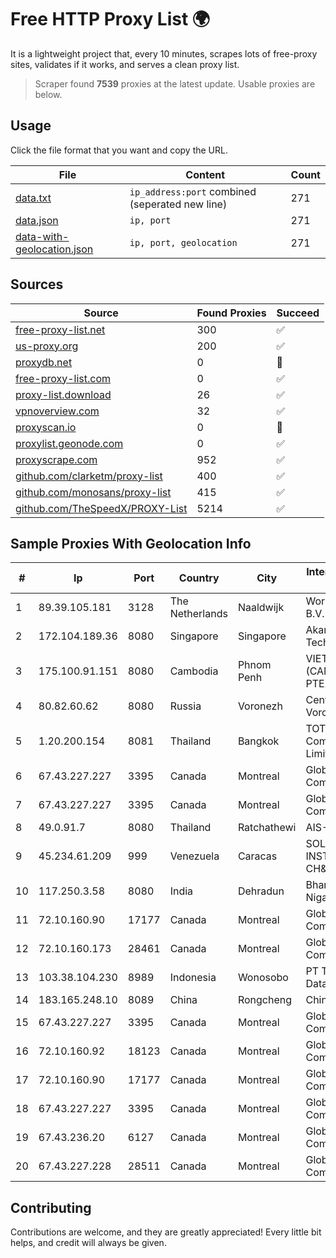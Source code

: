 
# Free HTTP Proxy List 🌍

It is a lightweight project that, every 10 minutes, scrapes lots of free-proxy sites, validates if it works, and serves a clean proxy list.


> Scraper found **7539** proxies at the latest update. Usable proxies are below.

## Usage

Click the file format that you want and copy the URL.


|File|Content|Count|
|----|-------|-----|
|[data.txt](https://raw.githubusercontent.com/themiralay/Proxy-List-World/master/data.txt)|`ip_address:port` combined (seperated new line)|271|
|[data.json](https://raw.githubusercontent.com/themiralay/Proxy-List-World/master/data.json)|`ip, port`|271|
|[data-with-geolocation.json](https://raw.githubusercontent.com/themiralay/Proxy-List-World/master/data-with-geolocation.json)|`ip, port, geolocation`|271|

## Sources

|Source|Found Proxies|Succeed|
|------|-------------|-------|
|[free-proxy-list.net](https://free-proxy-list.net)|300|✅|
|[us-proxy.org](https://www.us-proxy.org)|200|✅|
|[proxydb.net](http://proxydb.net)|0|🚫|
|[free-proxy-list.com](https://free-proxy-list.com/?page=&port=&type%5B%5D=http&type%5B%5D=https&up_time=0&search=Search)|0|✅|
|[proxy-list.download](https://www.proxy-list.download/HTTP)|26|✅|
|[vpnoverview.com](https://vpnoverview.com/privacy/anonymous-browsing/free-proxy-servers)|32|✅|
|[proxyscan.io](https://www.proxyscan.io)|0|🚫|
|[proxylist.geonode.com](https://proxylist.geonode.com/api/proxy-list?limit=300&page=1&sort_by=lastChecked&sort_type=desc&protocols=http,https)|0|✅|
|[proxyscrape.com](https://api.proxyscrape.com/v2/?request=displayproxies&protocol=http&timeout=10000&country=all&ssl=all&anonymity=all)|952|✅|
|[github.com/clarketm/proxy-list](https://raw.githubusercontent.com/clarketm/proxy-list/master/proxy-list-raw.txt)|400|✅|
|[github.com/monosans/proxy-list](https://raw.githubusercontent.com/monosans/proxy-list/main/proxies/http.txt)|415|✅|
|[github.com/TheSpeedX/PROXY-List](https://raw.githubusercontent.com/TheSpeedX/PROXY-List/master/http.txt)|5214|✅|


## Sample Proxies With Geolocation Info

|#|Ip|Port|Country|City|Internet Service Provider|
|-|--|----|-------|----|-------------------------|
|1|89.39.105.181|3128|The Netherlands|Naaldwijk|WorldStream B.V.|
|2|172.104.189.36|8080|Singapore|Singapore|Akamai Technologies|
|3|175.100.91.151|8080|Cambodia|Phnom Penh|VIETTEL (CAMBODIA) PTE., LTD|
|4|80.82.60.62|8080|Russia|Voronezh|CenterTelecom Voronezh ISP|
|5|1.20.200.154|8081|Thailand|Bangkok|TOT Public Company Limited|
|6|67.43.227.227|3395|Canada|Montreal|GloboTech Communications|
|7|67.43.227.227|3395|Canada|Montreal|GloboTech Communications|
|8|49.0.91.7|8080|Thailand|Ratchathewi|AIS-Fibre|
|9|45.234.61.209|999|Venezuela|Caracas|SOLUCIONES INSTALRED CH&C C.A.|
|10|117.250.3.58|8080|India|Dehradun|Bharat Sanchar Nigam Ltd|
|11|72.10.160.90|17177|Canada|Montreal|GloboTech Communications|
|12|72.10.160.173|28461|Canada|Montreal|GloboTech Communications|
|13|103.38.104.230|8989|Indonesia|Wonosobo|PT Tunas Media Data|
|14|183.165.248.10|8089|China|Rongcheng|Chinanet|
|15|67.43.227.227|3395|Canada|Montreal|GloboTech Communications|
|16|72.10.160.92|18123|Canada|Montreal|GloboTech Communications|
|17|72.10.160.90|17177|Canada|Montreal|GloboTech Communications|
|18|67.43.227.227|3395|Canada|Montreal|GloboTech Communications|
|19|67.43.236.20|6127|Canada|Montreal|GloboTech Communications|
|20|67.43.227.228|28511|Canada|Montreal|GloboTech Communications|



## Contributing

Contributions are welcome, and they are greatly appreciated! Every
little bit helps, and credit will always be given.

